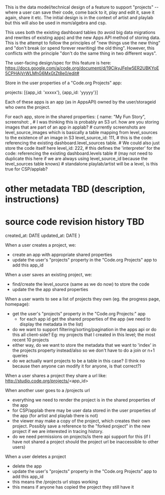 This is the data model/technical design of a feature to support "projects" -- where a user can save their code, come back to it, play and edit it, save it again, share it etc. The initial design is in the context of artist and playlab but this will also be used in msm/algebra and csp.

This uses both the existing dashboard tables (to avoid big data migrations and rewrites of existing apps) and the new Apps API method of storing data. This is the attempt to follow the principles of "new things use the new thing" and "don't break (or spend forever rewriting) the old thing". However, this conflicts with the principle "don't do the same thing in two different ways".

The user-facing design/spec for this feature is here: https://docs.google.com/a/code.org/document/d/19CikyJFeIw5ER2UBKYoE5CPHAjVrWLMhG6MxGtZt8e0/edit#

Store in the user properties of a "Code.org Projects" app:

projects: [{app_id: 'xxxxx'}, {app_id: 'yyyyy'}]

Each of these apps is an app (as in AppsAPI) owned by the user/storageid who owns the project.

For each app, store in the shared properties:
{
 name: "My Fun Story",
 screenshot: , # I was thinking this is probably an S3 url. how are you storing images that are part of an app in applab?
               # currently screenshots are level_source_images which is basically a table mapping from level_sources to the existence of an image in S3
 level_source_id: 111, # this is the code: referencing the existing dashboard.level_sources table.
                       # We could also just store the code itself here
 level_id: 222, # this defines the 'interpreter' for the code: referencing the existing dashboard.levels table
                # (may not need to duplicate this here if we are always using level_source_id because the level_sources table knows)
                # standalone playlab/artist will be a level, is this true for CSP/applab?
 # other metadata TBD (description, instructions)
 # source code revision history TBD
 created_at: DATE
 updated_at: DATE
} 

When a user creates a project, we:
 * create an app with appropriate shared properties
 * update the user's "projects" property in the "Code.org Projects" app to add this app_id

When a user saves an existing project, we:
 * find/create the level_source (same as we do now) to store the code
 * update the the app shared properties

When a user wants to see a list of projects they own (eg. the progress page, homepage):
 * get the user's "projects" property in the "Code.org Projects:" app
    * for each app id get the shared properties of the app (we need to display the metadata in the list)
 * do we want to support filtering/sorting/pagination in the apps api or do this all client-side? Eg: my projects that I created in this level; the most recent 10 projects
 * either way, do we want to store the metadata that we want to 'index' in the projects property instead/also so we don't have to do a join or n+1 queries
 * do we actually want projects to be a table in this case? (I think no because then anyone can modify it for anyone, is that correct?)

When a user shares a project they share a url like: http://studio.code.org/projects/<app_id>

When another user goes to a /projects url
 * everything we need to render the project is in the shared properties of the app
 * for CSP/applab there may be user data stored in the user properties of the app (for artist and playlab there is not)
 * the viewer may make a copy of the project, which creates their own project. Possibly save a reference to the "forked project" in the new project if we are interested in tracing history.
 * do we need permissions on projects/is there api support for this (if I have not shared a project should the project url be inaccessible to other users)

When a user deletes a project
 * delete the app
 * update the user's "projects" property in the "Code.org Projects" app to add this app_id
 * this means the /projects url stops working
 * this means if anyone has copied the project they still have it
